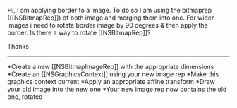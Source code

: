 Hi,
I am applying border to a image. To do so I am using the bitmaprep ([[NSBitmapRep]]) of both image and merging them into one. For wider images i need to rotate border image by 90 degrees & then apply the border. Is there a way to rotate [[NSBitmapRep]]?

Thanks

----

*Create a new [[NSBitmapImageRep]] with the appropriate dimensions
*Create an [[NSGraphicsContext]] using your new image rep
*Make this graphics context current
*Apply an appropriate affine transform
*Draw your old image into the new one
*Your new image rep now contains the old one, rotated